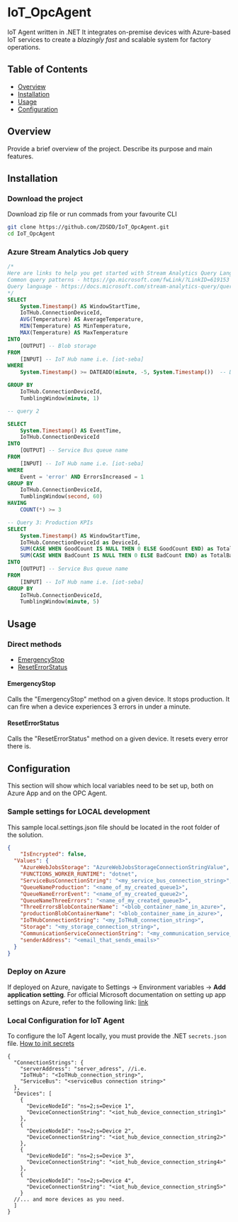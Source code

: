 # IoT_OpcAgent

IoT Agent written in .NET It integrates on-premise devices with Azure-based IoT services to create a _blazingly_ _fast_ and scalable system for factory operations.
## Table of Contents

- [Overview](#overview)
- [Installation](#installation)
- [Usage](#usage)
- [Configuration](#configuration)
## Overview

Provide a brief overview of the project. Describe its purpose and main features.

## Installation

###

### Download the project
Download zip file or run commads from your favourite CLI
```bash
git clone https://github.com/ZDSDD/IoT_OpcAgent.git
cd IoT_OpcAgent
```
### Azure Stream Analytics Job query
```sql
/*
Here are links to help you get started with Stream Analytics Query Language:
Common query patterns - https://go.microsoft.com/fwLink/?LinkID=619153
Query language - https://docs.microsoft.com/stream-analytics-query/query-language-elements-azure-stream-analytics
*/
SELECT
    System.Timestamp() AS WindowStartTime,
    IoTHub.ConnectionDeviceId,
    AVG(Temperature) AS AverageTemperature,
    MIN(Temperature) AS MinTemperature,
    MAX(Temperature) AS MaxTemperature
INTO
    [OUTPUT] -- Blob storage
FROM
    [INPUT] -- IoT Hub name i.e. [iot-seba]
WHERE
    System.Timestamp() >= DATEADD(minute, -5, System.Timestamp())  -- Data from the last 5 minutes

GROUP BY
    IoTHub.ConnectionDeviceId,
    TumblingWindow(minute, 1)

-- query 2

SELECT
    System.Timestamp() AS EventTime,
    IoTHub.ConnectionDeviceId
INTO
    [OUTPUT] -- Service Bus queue name
FROM
    [INPUT] -- IoT Hub name i.e. [iot-seba]
WHERE
    Event = 'error' AND ErrorsIncreased = 1
GROUP BY
    IoTHub.ConnectionDeviceId,
    TumblingWindow(second, 60)
HAVING
    COUNT(*) >= 3

-- Query 3: Production KPIs
SELECT
    System.Timestamp() AS WindowStartTime,
    IoTHub.ConnectionDeviceId as DeviceId,
    SUM(CASE WHEN GoodCount IS NULL THEN 0 ELSE GoodCount END) as TotalGoodCount,
    SUM(CASE WHEN BadCount IS NULL THEN 0 ELSE BadCount END) as TotalBadCount
INTO
    [OUTPUT] -- Service Bus queue name
FROM
    [INPUT] -- IoT Hub name i.e. [iot-seba]
GROUP BY
    IoTHub.ConnectionDeviceId,
    TumblingWindow(minute, 5)
```
### 

## Usage
### Direct methods
+ [EmergencyStop](#emergencystop)
+ [ResetErrorStatus](#reseterrorstatus)

#### EmergencyStop
Calls the "EmergencyStop" method on a given device. It stops production. It can fire when a device experiences 3 errors in under a minute.
#### ResetErrorStatus
Calls the "ResetErrorStatus" method on a given device. It resets every error there is.

## Configuration
This section will show which local variables need to be set up, both on Azure App and on the OPC Agent.
### Sample settings for LOCAL development
This sample local.settings.json file should be located in the root folder of the solution.

```json
{
    "IsEncrypted": false,
  "Values": {
    "AzureWebJobsStorage": "AzureWebJobsStorageConnectionStringValue",
    "FUNCTIONS_WORKER_RUNTIME": "dotnet",
    "ServiceBusConnectionString": "<my_service_bus_connection_string>",
    "QueueNameProduction": "<name_of_my_created_queue1>",
    "QueueNameErrorEvent": "<name_of_my_created_queue2>",
    "QueueNameThreeErrors": "<name_of_my_created_queue3>",
    "ThreeErrorsBlobContainerName": "<blob_container_name_in_azure>",
    "productionBlobContainerName": "<blob_container_name_in_azure>",
    "IoTHubConnectionString": "<my_IoTHuB_connection_string>",
    "Storage": "<my_storage_connection_string>",
    "CommunicationServiceConnectionString": "<my_communication_service_connection_string>",
    "senderAddress": "<email_that_sends_emails>"
  }
}
```
### Deploy on Azure 
If deployed on Azure, navigate to Settings -> Environment variables -> **Add application setting**. For official Microsoft documentation on setting up app settings on Azure, refer to the following link: [link](https://learn.microsoft.com/en-us/azure/app-service/reference-app-settings)

### Local Configuration for IoT Agent
To configure the IoT Agent locally, you must provide the .NET `secrets.json` file. [How to init secrets](https://learn.microsoft.com/pl-pl/aspnet/core/security/app-secrets)
```
{
  "ConnectionStrings": {
    "serverAddress": "server_adress", //i.e. 
    "IoTHub": "<IoTHub_connection_string>",
    "ServiceBus": "<serviceBus connection string>"
  },
  "Devices": [
    {
      "DeviceNodeId": "ns=2;s=Device 1",
      "DeviceConnectionString": "<iot_hub_device_connection_string1>"
    },
    {
      "DeviceNodeId": "ns=2;s=Device 2",
      "DeviceConnectionString": "<iot_hub_device_connection_string2>"
    },
    {
      "DeviceNodeId": "ns=2;s=Device 3",
      "DeviceConnectionString": "<iot_hub_device_connection_string4>"
    },
    {
      "DeviceNodeId": "ns=2;s=Device 4",
      "DeviceConnectionString": "<iot_hub_device_connection_string5>"
    }
  //... and more devices as you need.
  ]
}
```
